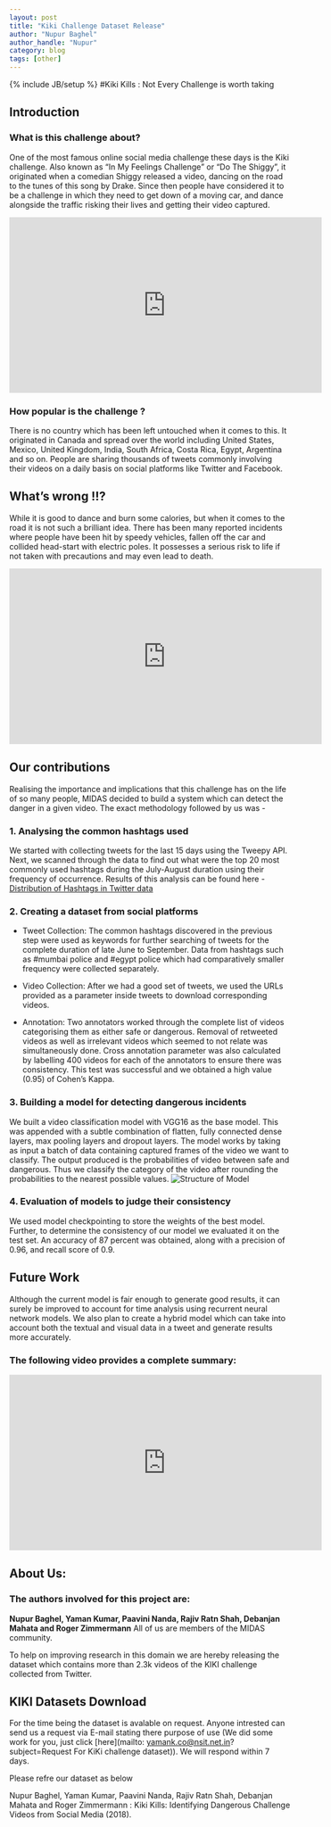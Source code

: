 ```yaml
---
layout: post
title: "Kiki Challenge Dataset Release"
author: "Nupur Baghel"
author_handle: "Nupur"
category: blog
tags: [other]
---
```

{% include JB/setup %}
#Kiki Kills : Not Every Challenge is worth taking
## Introduction 
### What is this challenge about? 
One of the most famous online social media challenge these days is the Kiki challenge. Also known as “In My Feelings Challenge” or “Do The Shiggy”, it originated when a comedian Shiggy released a video, dancing on the road to the tunes of this song by Drake. Since then people have considered it to be a challenge in which they need to get down of a moving car, and dance alongside the traffic risking their lives and getting their video captured.

<iframe width="560" height="315" src="https://instagram.fdel7-1.fna.fbcdn.net/vp/4d6ad2ee27d81480c5722553e4347870/5BA703D6/t50.2886-16/36017006_467794563651053_141880967563313152_n.mp4" frameborder="0" allow="encrypted-media"></iframe>

### How popular is the challenge ?
There is no country which has been left untouched when it comes to this. It originated in Canada and spread over the world including United States, Mexico, United Kingdom, India, South Africa, Costa Rica, Egypt, Argentina and so on. People are sharing thousands of tweets commonly involving their videos on a daily basis on social platforms like Twitter and Facebook.

## What’s wrong !!?
While it is good to dance and burn some calories, but when it comes to the road it is not such a brilliant idea. There has been many reported incidents where people have been hit by speedy vehicles, fallen off the car and collided head-start with electric poles. It possesses a serious risk to life if not taken with precautions and may even lead to death. 

<iframe width="560" height="315" src="https://www.youtube.com/embed/YuEbz_Qkx3Q?rel=0&autoplay=0
&amp;start=15;end=22" frameborder="0"></iframe>

## Our contributions
Realising the importance and implications that this challenge has on the life of so many people, MIDAS decided to build a system which can detect the danger in a given video. The exact methodology followed by us was -

### 1. Analysing the common hashtags used
We started with collecting tweets for the last 15 days using the Tweepy API. Next, we scanned through the data to find out what were the top 20 most commonly used hashtags during the July-August duration using their frequency of occurrence.
Results of this analysis can be found here - [Distribution of Hashtags in Twitter data](https://drive.google.com/file/d/1mCIu4Wk6xog8ATUOdIORmClCUgyT7sNt/view?usp=sharing)

### 2. Creating a dataset from social platforms
- Tweet Collection: The common hashtags discovered in the previous step were used as keywords for further searching of tweets for the complete duration of late June to September. Data from hashtags such as #mumbai police and #egypt police which had comparatively smaller frequency were collected separately.

- Video Collection: After we had a good set of tweets, we used the URLs provided as a parameter inside tweets to download corresponding videos.

- Annotation: Two annotators worked through the complete list of videos categorising them as either safe or dangerous. Removal of retweeted videos as well as irrelevant videos which seemed to not relate was simultaneously done.
Cross annotation parameter was also calculated by labelling 400 videos for each of the annotators to ensure there was consistency. This test was successful and we obtained a high value (0.95) of Cohen’s Kappa.

### 3. Building a model for detecting dangerous incidents 
We built a video classification model with VGG16 as the base model. This was appended with a subtle combination of flatten, fully connected dense layers, max pooling layers and dropout layers.
The model works by taking as input a batch of data containing captured frames of the video we want to classify. The output produced is the probabilities of video between safe and dangerous. Thus we classify the category of the video after rounding the probabilities to the nearest possible values.
![Structure of Model](https://drive.google.com/file/d/1-CAxz-_l6hG_AHbv3azHr9g5D2xdIfZz/view?usp=sharing)

### 4. Evaluation of models to judge their consistency 
We used model checkpointing to store the weights of the best model. Further, to determine the consistency of our model we evaluated it on the test set. An accuracy of 87 percent was obtained, along with a precision of 0.96, and recall score of 0.9.

## Future Work
Although the current model is fair enough to generate good results, it can surely be improved to account for time analysis using recurrent neural network models. 
We also plan to create a hybrid model which can take into account both the textual and visual data in a tweet and generate results more accurately.

### The following video provides a complete summary:
<iframe width="560" height="315" src="https://drive.google.com/file/d/1cU8REZhDGT3eEpz_txBRLxauRTKHdY15/view?usp=sharing" frameborder="0" allow="encrypted-media"></iframe>


## About Us: 
### The authors involved for this project are:
**Nupur Baghel, Yaman Kumar, Paavini Nanda, Rajiv Ratn Shah, Debanjan Mahata and Roger Zimmermann** 
All of us are members of the MIDAS community.

To help on improving research in this domain we are hereby releasing the dataset which contains more than 2.3k videos of the KIKI challenge collected from Twitter. 
## KIKI Datasets Download
For the time being the dataset is avalable on request. Anyone intrested can send us a request via E-mail stating there purpose of use (We did some work for you, just click [here](mailto: yamank.co@nsit.net.in?subject=Request For KiKi challenge dataset)). We will respond within 7 days. 

Please refre our dataset as below 

Nupur Baghel, Yaman Kumar, Paavini Nanda, Rajiv Ratn Shah, Debanjan Mahata and Roger Zimmermann : Kiki Kills: Identifying Dangerous Challenge Videos from Social Media (2018).






